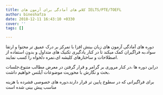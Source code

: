 ```yaml
---
title: کلاس های آمادگی برای آزمون های IELTS/PTE/TOEFL
author: bineshafza
date: 2018-12-11 16:43:10 +0330
cover: ''
tags: []

---
```

دوره های آمادگی آزمون های زبان بینش افزا با تمرکز بر درک عمیق تر محتوا و ارتقا سواد،به فراگیران کمک میکند تا در کنار یادگیری تکنیک های متداول و بدون استفاده از اصطلاحات و ساختارهای کلیشه ای،نمره دلخواه را کسب نمایند.

دراین دوره ها ،در کنار مروری بر گرامر و قرار گرفتن در معرض مطالب متنوع،جلسات بحث و نگارش با محوریت موضوعات آیلتس خواهیم داشت.

برای فراگیرانی که در سطوخ پایین تر قرار دارند،دوره های خصوصی فشرده با هزینه مناسب پیش بینی شده است